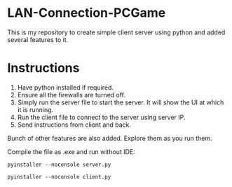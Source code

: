 # LAN-Connection-PCGame

This is my repository to create simple client server using python and added several features to it.


# Instructions

1. Have python installed if required.
2. Ensure all the firewalls are turned off.
3. Simply run the server file to start the server. It will show the UI at which it is running.
4. Run the client file to connect to the server using server IP.
5. Send instructions from client and back.

Bunch of other features are also added. Explore them as you run them.

Compile the file as .exe and run without IDE:

 `pyinstaller --noconsole server.py
`

`pyinstaller --noconsole client.py
`
